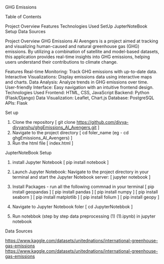 GHG Emissions

Table of Contents

Project Overview
Features
Technologies Used
SetUp
JupterNoteBook Setup
Data Sources

Project Overview
GHG Emissions AI Avengers is a project aimed at tracking and visualizing human-caused and natural greenhouse gas (GHG) emissions. By utilizing a combination of satellite and model-based datasets, this application provides real-time insights into GHG emissions, helping users understand their contributions to climate change.

Features
Real-time Monitoring: Track GHG emissions with up-to-date data.
Interactive Visualizations: Display emissions data using interactive maps and charts.
Data Analysis: Analyze trends in GHG emissions over time.
User-friendly Interface: Easy navigation with an intuitive frontend design.
Technologies Used
Frontend: HTML, CSS, JavaScript
Backend: Python (Flask/Django)
Data Visualization: Leaflet, Chart.js
Database: PostgreSQL
APIs: Flask

Set up

1. Clone the repository
  [ git clone https://github.com/divya-divyanshu/ghgEmissions_AI_Avengers.git ]
2. Navigate to the project directory
  [ cd foler_name  (eg - cd ghgEmissions_AI_Avengers) ]
3. Run the html file
   [ index.html ]

JupterNoteBook Setup

1. install Jupyter Notebook
   [ pip install notebook ]
2. Launch Jupyter Notebook: Navigate to the project directory in your terminal and start the Jupyter Notebook server:
   [ jupyter notebook ]
3. Install Packages - run all the following commnad in your terminal
   [ pip install geopandas ]
   [ pip install pandas ]
   [ pip install numpy ]
   [ pip install seaborn ]
   [ pip install matplotlib ]
   [ pip install folium ]
   [ pip install geopy ]

4. Navigate to Jupyter Notebook foler
   [ cd JupyterNotebbok ]
5. Run notebbok (step by step data preprocessing (1) (1).ipynb) in jupyter notebook

Data Sources

https://www.kaggle.com/datasets/unitednations/international-greenhouse-gas-emissions
https://www.kaggle.com/datasets/unitednations/international-greenhouse-gas-emissions

   
